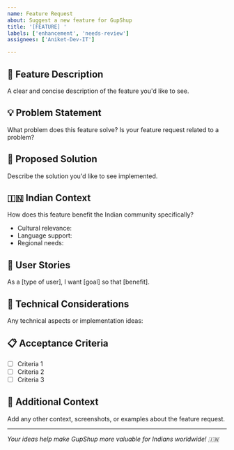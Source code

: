 ```yaml
---
name: Feature Request
about: Suggest a new feature for GupShup
title: '[FEATURE] '
labels: ['enhancement', 'needs-review']
assignees: ['Aniket-Dev-IT']

---
```


## 🚀 Feature Description
A clear and concise description of the feature you'd like to see.

## 💡 Problem Statement
What problem does this feature solve? Is your feature request related to a problem?

## 🎯 Proposed Solution
Describe the solution you'd like to see implemented.

## 🇮🇳 Indian Context
How does this feature benefit the Indian community specifically?
- Cultural relevance: 
- Language support:
- Regional needs:

## 📱 User Stories
As a [type of user], I want [goal] so that [benefit].

## 🔧 Technical Considerations
Any technical aspects or implementation ideas:

## 📋 Acceptance Criteria
- [ ] Criteria 1
- [ ] Criteria 2
- [ ] Criteria 3

## 🌟 Additional Context
Add any other context, screenshots, or examples about the feature request.

---
*Your ideas help make GupShup more valuable for Indians worldwide! 🇮🇳*